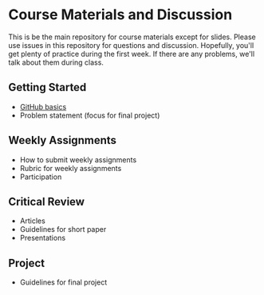 # Course Materials and Discussion

This is be the main repository for course materials except for slides. Please use issues in this repository for questions and discussion. Hopefully, you'll get plenty of practice during the first week. If there are any problems, we'll talk about them during class.

## Getting Started
- [GitHub basics](https://github.com/ub-idia640-2016/course-materials-and-discussion/blob/master/github-basics.md)
- Problem statement (focus for final project)

## Weekly Assignments
- How to submit weekly assignments
- Rubric for weekly assignments
- Participation

## Critical Review
- Articles
- Guidelines for short paper
- Presentations

## Project
- Guidelines for final project
